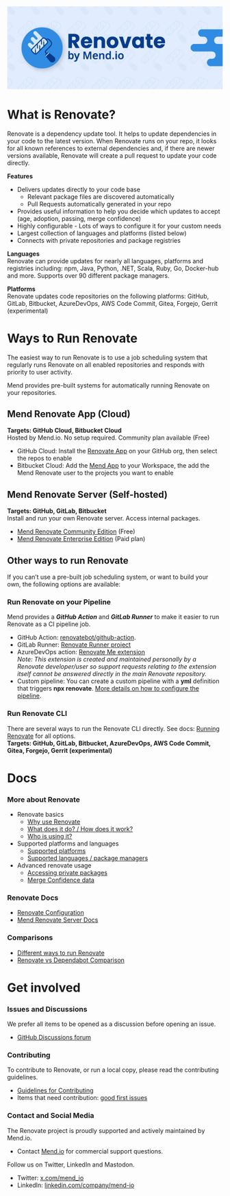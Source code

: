 ![Renovate banner](images/banner.png)

# What is Renovate?

Renovate is a dependency update tool. It helps to update dependencies in your code to the latest version.
When Renovate runs on your repo, it looks for all known references to external dependencies and, if there are newer versions available, Renovate will create a pull request to update your code directly.

**Features**
- Delivers updates directly to your code base
  - Relevant package files are discovered automatically
  - Pull Requests automatically generated in your repo
- Provides useful information to help you decide which updates to accept (age, adoption, passing, merge confidence)
- Highly configurable - Lots of ways to configure it for your custom needs
- Largest collection of languages and platforms (listed below)
- Connects with private repositories and package registries

**Languages**<br>
Renovate can provide updates for nearly all languages, platforms and registries including: npm, Java, Python, .NET, Scala, Ruby, Go, Docker-hub and more.
Supports over 90 different package managers.

**Platforms**<br>
Renovate updates code repositories on the following platforms: GitHub, GitLab, Bitbucket, AzureDevOps, AWS Code Commit, Gitea, Forgejo, Gerrit (experimental)

#  Ways to Run Renovate

The easiest way to run Renovate is to use a job scheduling system that regularly runs Renovate on all enabled repositories and responds with priority to user activity.

Mend provides pre-built systems for automatically running Renovate on your repositories.

## Mend Renovate App (Cloud)

**Targets: GitHub Cloud, Bitbucket Cloud**<br>
Hosted by Mend.io. No setup required. Community plan available (Free)

* GitHub Cloud: Install the [Renovate App](https://github.com/apps/renovate) on your GitHub org, then select the repos to enable
* Bitbucket Cloud: Add the [Mend App](https://marketplace.atlassian.com/apps/1232072/mend) to your Workspace, the add the Mend Renovate user to the projects you want to enable

## Mend Renovate Server (Self-hosted)

**Targets: GitHub, GitLab, Bitbucket**<br>
Install and run your own Renovate server. Access internal packages.

* [Mend Renovate Community Edition](https://github.com/mend/renovate-ce-ee/tree/main/docs) (Free)
* [Mend Renovate Enterprise Edition](https://www.mend.io/mend-renovate/) (Paid plan)

## Other ways to run Renovate
If you can’t use a pre-built job scheduling system, or want to build your own, the following options are available:

### Run Renovate on your Pipeline
Mend provides a _**GitHub Action**_ and _**GitLab Runner**_ to make it easier to run Renovate as a CI pipeline job.

* GitHub Action: [renovatebot/github-action](https://github.com/renovatebot/github-action).
* GitLab Runner: [Renovate Runner project](https://gitlab.com/renovate-bot/renovate-runner/)
* AzureDevOps action: [Renovate Me extension](https://marketplace.visualstudio.com/items?itemName=jyc.vsts-extensions-renovate-me)<br>
_Note: This extension is created and maintained personally by a Renovate developer/user so support requests relating to the extension itself cannot be answered directly in the main Renovate repository._
* Custom pipeline: You can create a custom pipeline with a **yml** definition that triggers **npx renovate**. [More details on how to configure the pipeline](https://docs.renovatebot.com/modules/platform/azure/).

### Run Renovate CLI
There are several ways to run the Renovate CLI directly. See docs: [Running Renovate](https://docs.renovatebot.com/getting-started/running/) for all options.<br>
**Targets: GitHub, GitLab, Bitbucket, AzureDevOps, AWS Code Commit, Gitea, Forgejo, Gerrit (experimental)**

# Docs

### More about Renovate
- Renovate basics
  - [Why use Renovate](https://docs.renovatebot.com/#why-use-renovate)
  - [What does it do? / How does it work?](https://docs.renovatebot.com/key-concepts/how-renovate-works/)
  - [Who is using it?](https://docs.renovatebot.com/#who-uses-renovate)
- Supported platforms and languages
  - [Supported platforms](https://docs.renovatebot.com/#supported-platforms)
  - [Supported languages / package managers](https://docs.renovatebot.com/modules/manager/)
- Advanced renovate usage
  - [Accessing private packages](https://docs.renovatebot.com/getting-started/private-packages/)
  - [Merge Confidence data](https://docs.renovatebot.com/merge-confidence/)

### Renovate Docs
- [Renovate Configuration](https://docs.renovatebot.com/configuration-options/)
- [Mend Renovate Server Docs](https://github.com/mend/renovate-ce-ee/tree/main/docs)

### Comparisons
- [Different ways to run Renovate](https://www.mend.io/renovate/)
- [Renovate vs Dependabot Comparison](https://docs.renovatebot.com/bot-comparison/)

# Get involved

### Issues and Discussions
We prefer all items to be opened as a discussion before opening an issue.
- [GitHub Discussions forum
](https://github.com/renovatebot/renovate/discussions)
### Contributing
To contribute to Renovate, or run a local copy, please read the contributing guidelines.
- [Guidelines for Contributing](https://github.com/renovatebot/renovate/blob/main/.github/contributing.md)
- Items that need contribution: [good first issues](https://github.com/renovatebot/renovate/contribute)

### Contact and Social Media
The Renovate project is proudly supported and actively maintained by Mend.io.
- Contact [Mend.io](http://Mend.io) for commercial support questions.

Follow us on Twitter, LinkedIn and Mastodon.
- Twitter: [x.com/mend_io](http://x.com/mend_io)
- LinkedIn: [linkedin.com/company/mend-io](https://linkedin.com/company/mend-io)


